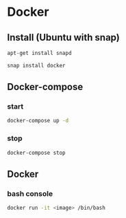 # Docker
## Install (Ubuntu with snap)
```bash
apt-get install snapd

snap install docker
```

## Docker-compose
### start
```bash
docker-compose up -d
```

### stop
```bash
docker-compose stop
```

## Docker
### bash console
```bash
docker run -it <image> /bin/bash
```
